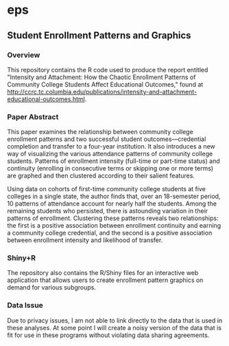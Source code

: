 # eps

## Student Enrollment Patterns and Graphics

### Overview
This repository contains the R code used to produce the report entitled "Intensity and Attachment: How the Chaotic Enrollment Patterns of Community College Students Affect Educational Outcomes," found at http://ccrc.tc.columbia.edu/publications/intensity-and-attachment-educational-outcomes.html.

### Paper Abstract
This paper examines the relationship between community college enrollment patterns and two successful student outcomes—credential completion and transfer to a four-year institution. It also introduces a new way of visualizing the various attendance patterns of community college students. Patterns of enrollment intensity (full-time or part-time status) and continuity (enrolling in consecutive terms or skipping one or more terms) are graphed and then clustered according to their salient features.

Using data on cohorts of first-time community college students at five colleges in a single state, the author finds that, over an 18-semester period, 10 patterns of attendance account for nearly half the students. Among the remaining students who persisted, there is astounding variation in their patterns of enrollment. Clustering these patterns reveals two relationships: the first is a positive association between enrollment continuity and earning a community college credential, and the second is a positive association between enrollment intensity and likelihood of transfer. 

### Shiny+R
The repository also contains the R/Shiny files for an interactive web application that allows users to create enrollment pattern graphics on demand for various subgroups.

### Data Issue
Due to privacy issues, I am not able to link directly to the data that is used in these analyses. At some point I will create a noisy version of the data that is fit for use in these programs without violating data sharing agreements.

